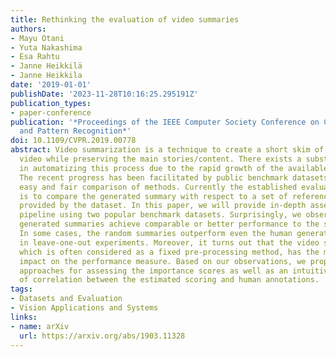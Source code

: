 ```yaml
---
title: Rethinking the evaluation of video summaries
authors:
- Mayu Otani
- Yuta Nakashima
- Esa Rahtu
- Janne Heikkilä
- Janne Heikkila
date: '2019-01-01'
publishDate: '2023-11-28T10:16:25.295191Z'
publication_types:
- paper-conference
publication: '*Proceedings of the IEEE Computer Society Conference on Computer Vision
  and Pattern Recognition*'
doi: 10.1109/CVPR.2019.00778
abstract: Video summarization is a technique to create a short skim of the original
  video while preserving the main stories/content. There exists a substantial interest
  in automatizing this process due to the rapid growth of the available material.
  The recent progress has been facilitated by public benchmark datasets, which enable
  easy and fair comparison of methods. Currently the established evaluation protocol
  is to compare the generated summary with respect to a set of reference summaries
  provided by the dataset. In this paper, we will provide in-depth assessment of this
  pipeline using two popular benchmark datasets. Surprisingly, we observe that randomly
  generated summaries achieve comparable or better performance to the state-of-the-art.
  In some cases, the random summaries outperform even the human generated summaries
  in leave-one-out experiments. Moreover, it turns out that the video segmentation,
  which is often considered as a fixed pre-processing method, has the most significant
  impact on the performance measure. Based on our observations, we propose alternative
  approaches for assessing the importance scores as well as an intuitive visualization
  of correlation between the estimated scoring and human annotations.
tags:
- Datasets and Evaluation
- Vision Applications and Systems
links:
- name: arXiv
  url: https://arxiv.org/abs/1903.11328
---
```

